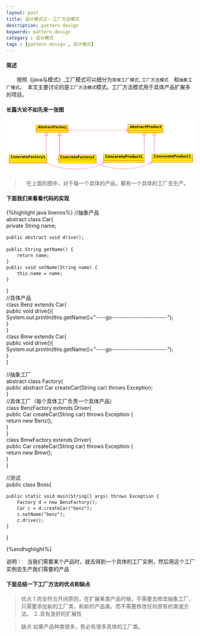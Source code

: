 ```yaml
---
layout: post
title: 设计模式之--工厂方法模式
description: pattern design
keywords: pattern design
category : 设计模式
tags : [pattern design , 设计模式]
---
```

#### 简述
　　按照《java与模式》,工厂模式可以细分为`简单工厂模式`, `工厂方法模式`　和`抽象工厂模式`。　本文主要讨论的是`工厂方法模式`模式。工厂方法模式用于具体产品扩展多的项目。


#### 长篇大论不如先来一张图
![factory](/assets/images/pattern_design/factory_method-pattern.png)

>　在上面的图中，对于每一个具体的产品，都有一个具体的工厂去生产。

#### 下面我们来看看代码的实现

{%highlight  java linenos%}
//抽象产品  
abstract class Car{  
    private String name;  
      
    public abstract void drive();  
      
    public String getName() {  
        return name;  
    }  
    public void setName(String name) {  
        this.name = name;  
    }  
}  
//具体产品  
class Benz extends Car{  
    public void drive(){  
        System.out.println(this.getName()+"----go-----------------------");  
    }  
}  
class Bmw extends Car{  
    public void drive(){  
        System.out.println(this.getName()+"----go-----------------------");  
    }  
}  
  
  
//抽象工厂  
abstract class Factory{  
    public abstract Car createCar(String car) throws Exception;  
}  
//具体工厂（每个具体工厂负责一个具体产品）  
class BenzFactory extends Driver{  
    public Car createCar(String car) throws Exception {  
        return new Benz();  
    }  
}  
class BmwFactory extends Driver{  
    public Car createCar(String car) throws Exception {  
        return new Bmw();  
    }  
}  
  
//测试  
public class Boss{  
  
    public static void main(String[] args) throws Exception {  
        Factory d = new BenzFactory();  
        Car c = d.createCar("benz");   
        c.setName("benz");  
        c.drive();  
    }  
}  

{%endhighlight%}

说明：　当我们需要某个产品时，就去得到一个具体的工厂实例，然后用这个工厂实例去生产我们需要的产品

#### 下面总结一下工厂方法的优点和缺点


>优点
    1.完全符合开闭原则，在扩展某类产品时候，不需要去修改抽象工厂，只需要添加新的工厂类，和新的产品类，而不需要修改任何原有的类或方法。
    ２.具有良好的扩展性
    
   

>缺点
    如果产品种类很多，势必有很多具体的工厂类。
